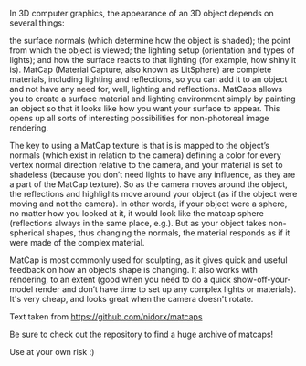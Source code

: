In 3D computer graphics, the appearance of an 3D object depends on several things:

the surface normals (which determine how the object is shaded);
the point from which the object is viewed;
the lighting setup (orientation and types of lights);
and how the surface reacts to that lighting (for example, how shiny it is).
MatCap (Material Capture, also known as LitSphere) are complete materials, including lighting and reflections, so you can add it to an object and not have any need for, well, lighting and reflections. MatCaps allows you to create a surface material and lighting environment simply by painting an object so that it looks like how you want your surface to appear. This opens up all sorts of interesting possibilities for non-photoreal image rendering.

The key to using a MatCap texture is that is is mapped to the object’s normals (which exist in relation to the camera) defining a color for every vertex normal direction relative to the camera, and your material is set to shadeless (because you don’t need lights to have any influence, as they are a part of the MatCap texture). So as the camera moves around the object, the reflections and highlights move around your object (as if the object were moving and not the camera). In other words, if your object were a sphere, no matter how you looked at it, it would look like the matcap sphere (reflections always in the same place, e.g.). But as your object takes non-spherical shapes, thus changing the normals, the material responds as if it were made of the complex material.

MatCap is most commonly used for sculpting, as it gives quick and useful feedback on how an objects shape is changing. It also works with rendering, to an extent (good when you need to do a quick show-off-your-model render and don’t have time to set up any complex lights or materials). It's very cheap, and looks great when the camera doesn't rotate.

Text taken from https://github.com/nidorx/matcaps

Be sure to check out the repository to find a huge archive of matcaps!

Use at your own risk :)